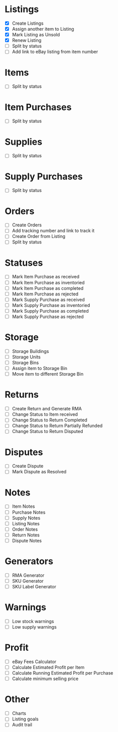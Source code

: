 # Listings
- [x] Create Listings
- [x] Assign another item to Listing
- [x] Mark Listing as Unsold
- [x] Renew Listing
- [ ] Split by status
- [ ] Add link to eBay listing from item number

# Items
- [ ] Split by status

# Item Purchases
- [ ] Split by status

# Supplies
- [ ] Split by status

# Supply Purchases
- [ ] Split by status

# Orders
- [ ] Create Orders
- [ ] Add tracking number and link to track it
- [ ] Create Order from Listing
- [ ] Split by status

# Statuses
- [ ] Mark Item Purchase as received
- [ ] Mark Item Purchase as inventoried
- [ ] Mark Item Purchase as completed
- [ ] Mark Item Purchase as rejected
- [ ] Mark Supply Purchase as received
- [ ] Mark Supply Purchase as inventoried
- [ ] Mark Supply Purchase as completed
- [ ] Mark Supply Purchase as rejected

# Storage
- [ ] Storage Buildings
- [ ] Storage Units
- [ ] Storage Bins
- [ ] Assign item to Storage Bin
- [ ] Move item to different Storage Bin

# Returns
- [ ] Create Return and Generate RMA
- [ ] Change Status to Item received
- [ ] Change Status to Return Completed
- [ ] Change Status to Return Partially Refunded
- [ ] Change Status to Return Disputed

# Disputes
- [ ] Create Dispute
- [ ] Mark Dispute as Resolved

# Notes
- [ ] Item Notes
- [ ] Purchase Notes
- [ ] Supply Notes
- [ ] Listing Notes
- [ ] Order Notes
- [ ] Return Notes
- [ ] Dispute Notes

# Generators
- [ ] RMA Generator
- [ ] SKU Generator
- [ ] SKU Label Generator

# Warnings
- [ ] Low stock warnings
- [ ] Low supply warnings

# Profit
- [ ] eBay Fees Calculator
- [ ] Calculate Estimated Profit per Item
- [ ] Calculate Running Estimated Profit per Purchase
- [ ] Calculate minimum selling price

# Other
- [ ] Charts
- [ ] Listing goals
- [ ] Audit trail
